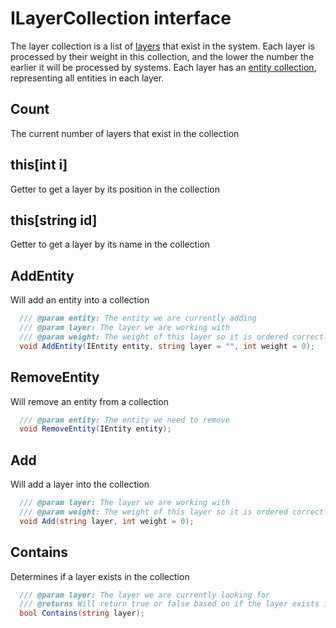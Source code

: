 # ILayerCollection interface
The layer collection is a list of [layers](/api/component-system/layer) that exist in the system.  Each layer
is processed by their weight in this collection, and the lower the number the earlier it will be processed
by systems.  Each layer has an [entity collection](/api/component-system/entity-collection), representing all
entities in each layer.

## Count
The current number of layers that exist in the collection

## this[int i]
Getter to get a layer by its position in the collection

## this[string id]
Getter to get a layer by its name in the collection

## AddEntity
Will add an entity into a collection

```csharp
  /// @param entity: The entity we are currently adding
  /// @param layer: The layer we are working with
  /// @param weight: The weight of this layer so it is ordered correctly
  void AddEntity(IEntity entity, string layer = "", int weight = 0);
```

## RemoveEntity
Will remove an entity from a collection

```csharp
  /// @param entity: The entity we need to remove
  void RemoveEntity(IEntity entity);
```

## Add
Will add a layer into the collection

```csharp
  /// @param layer: The layer we are working with
  /// @param weight: The weight of this layer so it is ordered correctly
  void Add(string layer, int weight = 0);
```

## Contains
Determines if a layer exists in the collection

```csharp
  /// @param layer: The layer we are currently looking for
  /// @returns Will return true or false based on if the layer exists in the collection
  bool Contains(string layer);
```